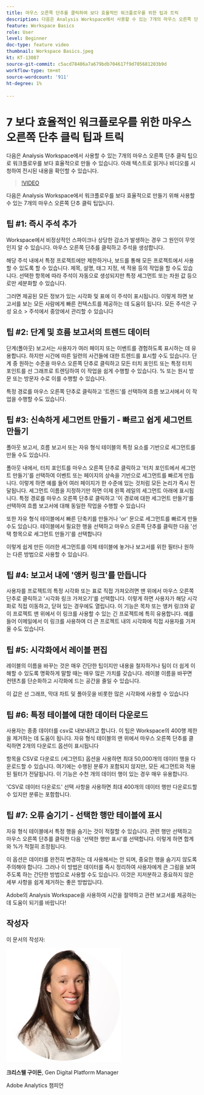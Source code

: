 ```yaml
---
title: 마우스 오른쪽 단추를 클릭하여 보다 효율적인 워크플로우를 위한 팁과 트릭
description: 다음은 Analysis Workspace에서 사용할 수 있는 7개의 마우스 오른쪽 단추 클릭 팁으로 워크플로우를 보다 효율적으로 만들 수 있습니다.
feature: Workspace Basics
role: User
level: Beginner
doc-type: feature video
thumbnail: Workspace Basics.jpeg
kt: KT-13087
source-git-commit: c5acd78406a7a679bdb704617f9d705681203b9d
workflow-type: tm+mt
source-wordcount: '911'
ht-degree: 1%

---
```



# 7 보다 효율적인 워크플로우를 위한 마우스 오른쪽 단추 클릭 팁과 트릭

다음은 Analysis Workspace에서 사용할 수 있는 7개의 마우스 오른쪽 단추 클릭 팁으로 워크플로우를 보다 효율적으로 만들 수 있습니다. 아래 텍스트로 읽거나 비디오를 시청하여 전시된 내용을 확인할 수 있습니다.

>[!VIDEO](https://video.tv.adobe.com/v/3417736/?quality=12&learn=on)

다음은 Analysis Workspace에서 워크플로우를 보다 효율적으로 만들기 위해 사용할 수 있는 7개의 마우스 오른쪽 단추 클릭 팁입니다.

## 팁 #1: 즉시 주석 추가

Workspace에서 비정상적인 스파이크나 상당한 감소가 발생하는 경우 그 원인이 무엇인지 알 수 있습니다. 마우스 오른쪽 단추를 클릭하고 주석을 생성합니다.

해당 주석 내에서 특정 프로젝트에만 제한하거나, 보드를 통해 모든 프로젝트에서 사용할 수 있도록 할 수 있습니다. 제목, 설명, 태그 지정, 색 적용 등의 작업을 할 수도 있습니다. 선택한 항목에 따라 주석이 자동으로 생성되지만 특정 세그먼트 또는 차원 값 등으로만 세분화할 수 있습니다.

그러면 제공된 모든 정보가 있는 시각화 및 표에 이 주석이 표시됩니다. 이렇게 하면 보고서를 보는 모든 사람에게 빠른 컨텍스트를 제공하는 데 도움이 됩니다. 모든 주석은 구성 요소 > 주석에서 중앙에서 관리할 수 있습니다

## 팁 #2: 단계 및 흐름 보고서의 트렌드 데이터

단계(폴아웃) 보고서는 사용자가 여러 페이지 또는 이벤트를 경험하도록 표시하는 데 유용합니다. 하지만 시간에 따른 일련의 사건들에 대한 트렌드를 표시할 수도 있습니다. 단계 중 원하는 수준을 마우스 오른쪽 단추로 클릭하고 모든 터치 포인트 또는 특정 터치 포인트를 선 그래프로 트렌딩하여 이 작업을 쉽게 수행할 수 있습니다. % 또는 원시 방문 또는 방문자 수로 이를 수행할 수 있습니다.

특정 경로를 마우스 오른쪽 단추로 클릭하고 &#39;트렌드&#39;를 선택하여 흐름 보고서에서 이 작업을 수행할 수도 있습니다.

## 팁 #3: 신속하게 세그먼트 만들기 - 빠르고 쉽게 세그먼트 만들기

폴아웃 보고서, 흐름 보고서 또는 자유 형식 테이블의 특정 요소를 기반으로 세그먼트를 만들 수도 있습니다.

폴아웃 내에서, 터치 포인트를 마우스 오른쪽 단추로 클릭하고 &#39;터치 포인트에서 세그먼트 만들기&#39;를 선택하여 이벤트 또는 페이지의 상속을 기반으로 세그먼트를 빠르게 만듭니다. 이렇게 하면 예를 들어 여러 페이지가 한 수준에 있는 것처럼 모든 논리가 즉시 전달됩니다. 세그먼트 이름을 지정하기만 하면 이제 왼쪽 레일의 세그먼트 아래에 표시됩니다. 특정 경로를 마우스 오른쪽 단추로 클릭하고 &#39;이 경로에 대한 세그먼트 만들기&#39;를 선택하여 흐름 보고서에 대해 동일한 작업을 수행할 수 있습니다

또한 자유 형식 테이블에서 빠른 단축키를 만들거나 &#39;or&#39; 문으로 세그먼트를 빠르게 만들 수도 있습니다. 테이블에서 필요한 행을 선택하고 마우스 오른쪽 단추를 클릭한 다음 &#39;선택 항목으로 세그먼트 만들기&#39;를 선택합니다

이렇게 쉽게 만든 이러한 세그먼트를 이제 테이블에 놓거나 보고서를 위한 필터나 원하는 다른 방법으로 사용할 수 있습니다.

## 팁 #4: 보고서 내에 &#39;앵커 링크&#39;를 만듭니다

사용자를 프로젝트의 특정 시각화 또는 표로 직접 가져오려면 맨 위에서 마우스 오른쪽 단추로 클릭하고 &#39;시각화 링크 가져오기&#39;를 선택합니다. 이렇게 하면 사용자가 해당 시각화로 직접 이동하고, 닫혀 있는 경우에도 열립니다. 이 기능은 목차 또는 앵커 링크와 같이 프로젝트 맨 위에서 이 링크를 사용할 수 있는 긴 프로젝트에 특히 유용합니다. 예를 들어 이메일에서 이 링크를 사용하여 더 큰 프로젝트 내의 시각화에 직접 사용자를 가져올 수도 있습니다.

## 팁 #5: 시각화에서 레이블 편집

레이블의 이름을 바꾸는 것은 매우 간단한 팁이지만 내용을 철자하거나 팀이 더 쉽게 이해할 수 있도록 명확하게 말할 때는 매우 많은 가치를 갖습니다. 레이블 이름을 바꾸면 컨텐츠를 단순화하고 시각화에 드는 공간을 줄일 수 있습니다.

이 값은 선 그래프, 막대 차트 및 폴아웃을 비롯한 많은 시각화에 사용할 수 있습니다

## 팁 #6: 특정 테이블에 대한 데이터 다운로드

사용자는 종종 데이터를 csv로 내보내려고 합니다. 이 팁은 Workspace의 400행 제한을 제거하는 데 도움이 됩니다. 자유 형식 테이블의 맨 위에서 마우스 오른쪽 단추를 클릭하면 2개의 다운로드 옵션이 표시됩니다

항목을 CSV로 다운로드 (세그먼트) 옵션을 사용하면 최대 50,000개의 데이터 행을 다운로드할 수 있습니다.  여기에는 수행된 분류가 포함되지 않지만, 모든 세그먼트와 적용된 필터가 전달됩니다. 이 기능은 수천 개의 데이터 행이 있는 경우 매우 유용합니다.

&#39;CSV로 데이터 다운로드&#39; 선택 사항을 사용하면 최대 400개의 데이터 행만 다운로드할 수 있지만 분류는 포함합니다.

## 팁 #7: 오류 숨기기 - 선택한 행만 테이블에 표시

자유 형식 테이블에서 특정 행을 숨기는 것이 적절할 수 있습니다. 관련 행만 선택하고 마우스 오른쪽 단추를 클릭한 다음 &#39;선택한 행만 표시&#39;를 선택합니다. 이렇게 하면 합계와 %가 적절히 조정됩니다.

이 옵션은 데이터를 완전히 변경하는 데 사용해서는 안 되며, 중요한 행을 숨기지 않도록 주의해야 합니다. 그러나 이 방법은 데이터를 즉시 정리하여 사용자에게 큰 그림을 보여주도록 하는 간단한 방법으로 사용할 수도 있습니다. 이것은 지저분하고 중요하지 않은 세부 사항을 쉽게 제거하는 좋은 방법입니다.

Adobe의 Analysis Workspace을 사용하여 시간을 절약하고 관련 보고서를 제공하는 데 도움이 되기를 바랍니다!

## 작성자

이 문서의 작성자:

![Christel Guidon](assets/christel-guidon.jpg)

**크리스텔 구이돈**, Gen Digital Platform Manager

Adobe Analytics 챔피언
